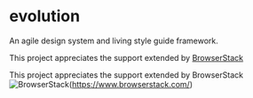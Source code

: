 # evolution
An agile design system and living style guide framework.

This project appreciates the support extended by [BrowserStack](https://www.browserstack.com/)


This project appreciates the support extended by BrowserStack
![BrowserStack](https://camo.githubusercontent.com/jdickan/evolution2/master/docs/evo/image/Logo-01.svg)(https://www.browserstack.com/)